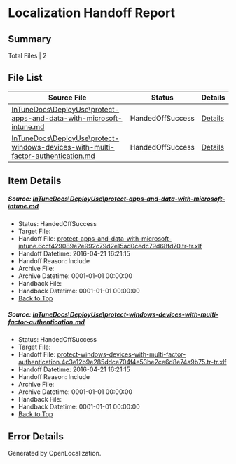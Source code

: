# <a name='report-top'></a> Localization Handoff Report

## Summary
 Total Files | 2

## File List
 Source File | Status | Details 
 ----------- | ------ | ------- 
 [InTuneDocs\DeployUse\protect-apps-and-data-with-microsoft-intune.md](https://github.com/Microsoft/IntuneDocs-pr/blob/9c6c5511ee8fe62fcdfc6b14f5db74b42b372ad5/InTuneDocs/DeployUse/protect-apps-and-data-with-microsoft-intune.md) | HandedOffSuccess | [Details](#fdc6bd0d45d77da99c55ab3ca5c79614c8e8e496261)
 [InTuneDocs\DeployUse\protect-windows-devices-with-multi-factor-authentication.md](https://github.com/Microsoft/IntuneDocs-pr/blob/af1827625e04603e6059de38dc4588e5fabdf4fc/InTuneDocs/DeployUse/protect-windows-devices-with-multi-factor-authentication.md) | HandedOffSuccess | [Details](#c0dd41acdc69ed410fd93197185363c447364c77262)

## Item Details
##### <a name='fdc6bd0d45d77da99c55ab3ca5c79614c8e8e496261'></a> Source: [InTuneDocs\DeployUse\protect-apps-and-data-with-microsoft-intune.md](https://github.com/Microsoft/IntuneDocs-pr/blob/9c6c5511ee8fe62fcdfc6b14f5db74b42b372ad5/InTuneDocs/DeployUse/protect-apps-and-data-with-microsoft-intune.md)
* Status: HandedOffSuccess
* Target File: 
* Handoff File: [protect-apps-and-data-with-microsoft-intune.6ccf429089e2e992c79d2e15ad0cedc79d68fd70.tr-tr.xlf](https://github.com/Microsoft/EM.handoff/blob/6460d512f5c13a07d54f0e032d7d794389b8a9c2/ol-handoff/Microsoft/IntuneDocs-pr.tr-tr/master/protect-apps-and-data-with-microsoft-intune.6ccf429089e2e992c79d2e15ad0cedc79d68fd70.tr-tr.xlf)
* Handoff Datetime: 2016-04-21 16:21:15
* Handoff Reason: Include
* Archive File: 
* Archive Datetime: 0001-01-01 00:00:00
* Handback File: 
* Handback Datetime: 0001-01-01 00:00:00
* [Back to Top](#report-top)

##### <a name='c0dd41acdc69ed410fd93197185363c447364c77262'></a> Source: [InTuneDocs\DeployUse\protect-windows-devices-with-multi-factor-authentication.md](https://github.com/Microsoft/IntuneDocs-pr/blob/af1827625e04603e6059de38dc4588e5fabdf4fc/InTuneDocs/DeployUse/protect-windows-devices-with-multi-factor-authentication.md)
* Status: HandedOffSuccess
* Target File: 
* Handoff File: [protect-windows-devices-with-multi-factor-authentication.4c3e12b9e285ddce704f4e53be2ce6d8e74a9b75.tr-tr.xlf](https://github.com/Microsoft/EM.handoff/blob/6460d512f5c13a07d54f0e032d7d794389b8a9c2/ol-handoff/Microsoft/IntuneDocs-pr.tr-tr/master/protect-windows-devices-with-multi-factor-authentication.4c3e12b9e285ddce704f4e53be2ce6d8e74a9b75.tr-tr.xlf)
* Handoff Datetime: 2016-04-21 16:21:15
* Handoff Reason: Include
* Archive File: 
* Archive Datetime: 0001-01-01 00:00:00
* Handback File: 
* Handback Datetime: 0001-01-01 00:00:00
* [Back to Top](#report-top)


## Error Details

Generated by OpenLocalization.
